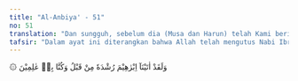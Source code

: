 ```yaml
---
title: "Al-Anbiya' - 51"
no: 51
translation: "Dan sungguh, sebelum dia (Musa dan Harun) telah Kami berikan kepada Ibrahim petunjuk, dan Kami telah mengetahui dia."
tafsir: "Dalam ayat ini diterangkan bahwa Allah telah mengutus Nabi Ibrahim a.s., dan Dia telah mengkaruniakan hidayah kepadanya dan menjadikannya pemimpin umatnya dalam mencapai keselamatan dunia dan akhirat. Dengan hidayah tersebut ia telah dapat menyelamatkan dirinya dan umatnya dari kepercayaan yang sesat dan dari penyembahan kepada selain Allah, seperti patung dan berhala.\n\nPada akhir ayat ini ditegaskan bahwa Allah benar-benar mengetahui hal ihwal Ibrahim, baik sebelum diutus menjadi rasul, maupun sesudahnya. Artinya; Allah mengetahui benar kepribadian, watak dan budi pekertinya. Ibrahim adalah seorang yang menganut kepercayaan tauhid kepada Allah, tanpa dicampuri oleh kemusyrikan sedikit pun, disamping itu ia juga mempunyai sifat-sifat dan budi pekerti luhur, sehingga tepatlah kalau ia dipilih dan diangkat menjadi nabi dan rasul.\n\nKebanyakan para mufasir mengatakan bahwa Allah telah memberikan petunjuk kebenaran itu kepada Ibrahim sejak sebelum ia diangkat menjadi Rasul, sehingga dengan petunjuk itu ia dapat memperhatikan alam ini sehingga ia sampai kepada keyakinan tentang adanya Allah Yang Maha Esa. Oleh sebab itu, perjuangannya dalam membasmi kemusyrikan berupa penyembahan patung dan berhala di kalangan kaumnya telah dilakukannya sebelum ia diangkat menjadi rasul.\n\nSebagai penjelasan layak diterangkan di sini bahwa menurut sejarah Nabi Ibrahim berasal dari Ur al-Kaldaniyah (Ur Kaldea) ibu kota Kerajaan Kaldan (Kaldea) di Mesopotamia Selatan. Kerajaan Kaldea itu diperintah oleh seorang raja yang bernama Namruz memerintah tahun 2300 SM, sebelum pemerintahan Hammurabi yang memerintah tahun 2000 SM. Raja Namruz ini terkenal sebagai seorang raja yang amat kejam dan mengaku dirinya sebagai tuhan. Orang-orang Kaldan di samping menyembah tuhan-tuhan yang berupa patung-patung, diperintahkan juga agar menyembah Namruz.\n\nRaja Namruz inilah yang menyuruh membakar Nabi Ibrahim. Akhirnya Nabi Ibrahim bersama istrinya yang bernama Sarah dan saudara laki-lakinya yang bernama Lut meninggalkan kota Ur, berhijrah ke Harran dan kemudian ke Palestina.\n\nPada suatu ketika terjadi kelaparan di Palestina, maka Ibrahim bersama istrinya dan Lut bersama istrinya pergi ke Mesir. Di Mesir Ibrahim menghadap Firaun. Firaun memberi mereka hadiah-hadiah, di antara hadiah-hadiah itu seorang perempuan yang bernama Hajar untuk Sarah istri Ibrahim. Setelah kembali ke Palestina, Lut berpisah dan pergi ke Sodom, sebuah kota dekat Laut Mati di Yordania.\n\nOleh karena Sarah dan Ibrahim belum mempunyai putra, maka Hajar dihadiahkan oleh Sarah kepada Nabi Ibrahim untuk dijadikan istri. Dengan Hajar, Ibrahim mendapat putra, yaitu Ismail. Kemudian oleh Ibrahim Siti Hajar dan Ismail dipindahkan ke Mekah. Di Mekah Nabi Ibrahim mendirikan kembali Ka'bah, dan Ismail bermukim di Mekah.\n\nNabi Ibrahim di masa tuanya dikaruniai seorang putra lainnya dari istri pertamanya Sarah, yaitu Ishak. Nabi Ibrahim meninggal dunia dan dikuburkan di Hebron, yaitu tempat di mana Sarah telah dikuburkan lebih dahulu. Dari keturunan Ibrahim a.s., banyak terdapat nabi-nabi, imam-imam, orang-orang yang saleh dan pemimpin yang menyeru kepada agama Allah."
---
```


۞ وَلَقَدْ اٰتَيْنَآ اِبْرٰهِيْمَ رُشْدَهٗ مِنْ قَبْلُ وَكُنَّا بِهٖ عٰلِمِيْنَ 
